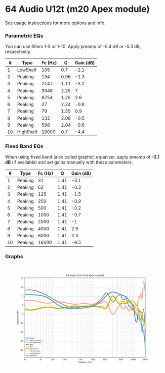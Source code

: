 # 64 Audio U12t (m20 Apex module)
See [usage instructions](https://github.com/jaakkopasanen/AutoEq#usage) for more options and info.

### Parametric EQs
You can use filters 1-5 or 1-10. Apply preamp of -5.4 dB or -5.3 dB, respectively.

|   # | Type      |   Fc (Hz) |    Q |   Gain (dB) |
|-----|-----------|-----------|------|-------------|
|   1 | LowShelf  |       105 | 0.7  |        -2.1 |
|   2 | Peaking   |       194 | 0.96 |        -1.3 |
|   3 | Peaking   |      2147 | 1.11 |        -3.2 |
|   4 | Peaking   |      3048 | 2.25 |         7   |
|   5 | Peaking   |      8754 | 1.25 |         2.6 |
|   6 | Peaking   |        27 | 2.24 |        -0.8 |
|   7 | Peaking   |        70 | 1.55 |         0.9 |
|   8 | Peaking   |       132 | 2.08 |        -0.5 |
|   9 | Peaking   |       598 | 2.04 |        -0.6 |
|  10 | HighShelf |     10000 | 0.7  |        -4.4 |

### Fixed Band EQs
When using fixed band (also called graphic) equalizer, apply preamp of **-3.1 dB** (if available) and set gains manually with these parameters.

|   # | Type    |   Fc (Hz) |    Q |   Gain (dB) |
|-----|---------|-----------|------|-------------|
|   1 | Peaking |        31 | 1.41 |        -3.1 |
|   2 | Peaking |        62 | 1.41 |        -0.3 |
|   3 | Peaking |       125 | 1.41 |        -1.5 |
|   4 | Peaking |       250 | 1.41 |        -0.9 |
|   5 | Peaking |       500 | 1.41 |        -0.2 |
|   6 | Peaking |      1000 | 1.41 |        -0.7 |
|   7 | Peaking |      2000 | 1.41 |        -1   |
|   8 | Peaking |      4000 | 1.41 |         2.9 |
|   9 | Peaking |      8000 | 1.41 |         2.3 |
|  10 | Peaking |     16000 | 1.41 |        -9.5 |

### Graphs
![](./64%20Audio%20U12t%20(m20%20Apex%20module).png)
